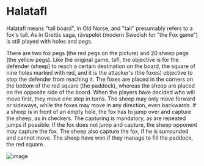Halatafl
========
Halatafl means "tail board", in Old Norse, and "tail" presumably refers to a fox's tail. As in Grettis saga, rävspelet (modern Swedish for "the Fox game") is still played with holes and pegs.

There are two fox pegs (the red pegs on the picture) and 20 sheep pegs (the yellow pegs). Like the original game, tafl, the objective is for the defender (sheep) to reach a certain destination on the board, the square of nine holes marked with red, and it is the attacker's (the foxes) objective to stop the defender from reaching it. The foxes are placed in the corners on the bottom of the red square (the paddock), whereas the sheep are placed on the opposite side of the board. When the players have decided who will move first, they move one step in turns. The sheep may only move forward or sideways, while the foxes may move in any direction, even backwards. If a sheep is in front of an empty hole, the fox has to jump over and capture the sheep, as in checkers. The capturing is mandatory, as are repeated jumps if possible. If the fox does not jump and capture, the sheep opponent may capture the fox. The sheep also capture the fox, if he is surrounded and cannot move. The sheep have won if they manage to fill the paddock, the red square.

![image](https://github.com/Bailei/Halatafl/raw/master/The_fox_game.jpg)
